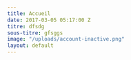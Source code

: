 ```yaml
---
title: Accueil
date: 2017-03-05 05:17:00 Z
titre: dfsdg
sous-titre: gfsggs
image: "/uploads/account-inactive.png"
layout: default
---
```


